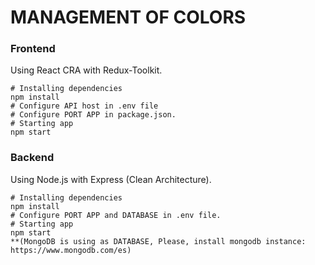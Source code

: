# MANAGEMENT OF COLORS

### Frontend
Using React CRA with Redux-Toolkit.

    # Installing dependencies
    npm install
    # Configure API host in .env file
    # Configure PORT APP in package.json.
    # Starting app
    npm start
    
### Backend
Using Node.js with Express (Clean Architecture).
    
    # Installing dependencies
    npm install
    # Configure PORT APP and DATABASE in .env file.
    # Starting app
    npm start
    **(MongoDB is using as DATABASE, Please, install mongodb instance: https://www.mongodb.com/es)